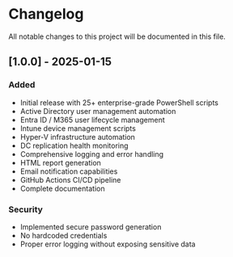 # Changelog

All notable changes to this project will be documented in this file.

## [1.0.0] - 2025-01-15

### Added
- Initial release with 25+ enterprise-grade PowerShell scripts
- Active Directory user management automation
- Entra ID / M365 user lifecycle management
- Intune device management scripts
- Hyper-V infrastructure automation
- DC replication health monitoring
- Comprehensive logging and error handling
- HTML report generation
- Email notification capabilities
- GitHub Actions CI/CD pipeline
- Complete documentation

### Security
- Implemented secure password generation
- No hardcoded credentials
- Proper error logging without exposing sensitive data